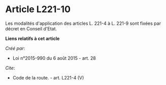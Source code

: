 # Article L221-10

Les modalités d'application des articles L. 221-4 à L. 221-9 sont fixées par décret en Conseil d'Etat.

**Liens relatifs à cet article**

_Créé par_:

  - Loi n°2015-990 du 6 août 2015 - art. 28

_Cite_:

  - Code de la route. - art. L221-4 (V)
